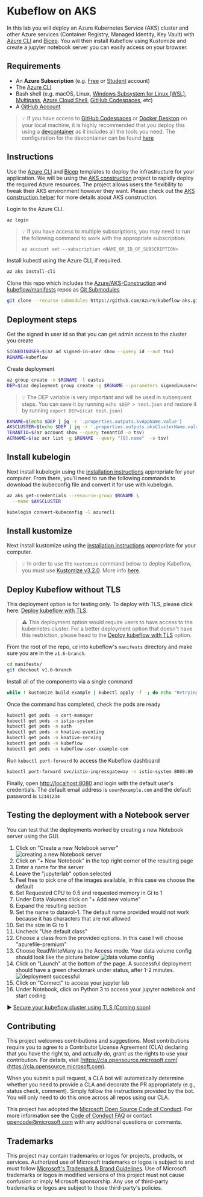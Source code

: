 # Kubeflow on AKS

In this lab you will deploy an Azure Kubernetes Service (AKS) cluster and other Azure services (Container Registry, Managed Identity, Key Vault) with [Azure CLI](https://docs.microsoft.com/cli/azure/install-azure-cli) and [Bicep](https://docs.microsoft.com/azure/azure-resource-manager/bicep/overview). You will then install Kubeflow using Kustomize and create a jupyter notebook server you can easily access on your browser.

## Requirements

- An **Azure Subscription** (e.g. [Free](https://aka.ms/azure-free-account) or [Student](https://aka.ms/azure-student-account) account)
- The [Azure CLI](https://docs.microsoft.com/cli/azure/install-azure-cli)
- Bash shell (e.g. macOS, Linux, [Windows Subsystem for Linux (WSL)](https://docs.microsoft.com/windows/wsl/about), [Multipass](https://multipass.run/), [Azure Cloud Shell](https://docs.microsoft.com/azure/cloud-shell/quickstart), [GitHub Codespaces](https://github.com/features/codespaces), etc)
- A [GitHub Account](https://github.com)

> :bulb: If you have access to [GitHub Codespaces](https://docs.github.com/en/codespaces/overview) or [Docker Desktop](https://www.docker.com/products/docker-desktop/) on your local machine, it is highly recommended that you deploy this using a [devcontainer](https://code.visualstudio.com/docs/devcontainers/containers) as it includes all the tools you need. The configuration for the devcontainer can be found [here](./.devcontainer)

## Instructions

Use the [Azure CLI](https://docs.microsoft.com/cli/azure/install-azure-cli) and [Bicep](https://docs.microsoft.com/azure/azure-resource-manager/bicep/overview) templates to deploy the infrastructure for your application. We will be using the [AKS construction](https://github.com/Azure/AKS-Construction) project to rapidly deploy the required Azure resources. The project allows users the flexibility to tweak their AKS environment however they want. Please check out the [AKS construction helper](https://azure.github.io/AKS-Construction/) for more details about AKS construction.

Login to the Azure CLI.

```bash
az login
```

> :bulb: If you have access to multiple subscriptions, you may need to run the following command to work with the appropriate subscription:
>
> `az account set --subscription <NAME_OR_ID_OF_SUBSCRIPTION>`

Install kubectl using the Azure CLI, if required.

```bash
az aks install-cli
```

Clone this repo which includes the [Azure/AKS-Construction](https://github.com/Azure/AKS-Construction) and [kubeflow/manifests](https://github.com/kubeflow/manifests/tree/v1.6-branch) repos as [Git Submodules](https://git-scm.com/book/en/v2/Git-Tools-Submodules)

```bash
git clone --recurse-submodules https://github.com/Azure/kubeflow-aks.git
```

## Deployment steps

Get the signed in user id so that you can get admin access to the cluster you create

```bash
SIGNEDINUSER=$(az ad signed-in-user show --query id --out tsv)
RGNAME=kubeflow
```

Create deployment

```bash
az group create -n $RGNAME -l eastus
DEP=$(az deployment group create -g $RGNAME --parameters signedinuser=$SIGNEDINUSER -f main.bicep -o json)
```

> :bulb: The DEP variable is very important and will be used in subsequent steps. You can save it by running `echo $DEP > test.json` and restore it by running `export DEP=$(cat test.json)`

```bash
KVNAME=$(echo $DEP | jq -r '.properties.outputs.kvAppName.value')
AKSCLUSTER=$(echo $DEP | jq -r '.properties.outputs.aksClusterName.value')
TENANTID=$(az account show --query tenantId -o tsv)
ACRNAME=$(az acr list -g $RGNAME --query "[0].name"  -o tsv)
```

## Install kubelogin
Next install kubelogin using the [installation instructions](https://github.com/Azure/kubelogin) appropriate for your computer. From there, you'll need to run the following commands to download the kubeconfig file and convert it for use with kubelogin.

```bash
az aks get-credentials --resource-group $RGNAME \
  --name $AKSCLUSTER

kubelogin convert-kubeconfig -l azurecli
```

## Install kustomize

Next install kustomize using the [installation instructions](https://kubectl.docs.kubernetes.io/installation/kustomize/) appropriate for your computer.

> :bulb: In order to use the `kustomize` command below to deploy Kubeflow, you must use [Kustomize v3.2.0](https://github.com/kubernetes-sigs/kustomize/releases/tag/v3.2.0). More info [here](https://github.com/kubeflow/manifests#prerequisites).

## Deploy Kubeflow without TLS

This deployment option is for testing only. To deploy with TLS, please click here: [Deploy kubeflow with TLS](./Deploy-with-tls.md).
   > :warning: This deployment option would require users to have access to the kubernetes cluster. For a better deployment option that doesn't have this restriction, please head to the [Deploy kubeflow with TLS](./Deploy-with-tls.md) option.

From the root of the repo, `cd` into kubeflow's  `manifests` directory and make sure you are in the `v1.6-branch`.

```bash
cd manifests/
git checkout v1.6-branch
```

Install all of the components via a single command

```bash
while ! kustomize build example | kubectl apply -f -; do echo "Retrying to apply resources"; sleep 10; done
```

Once the command has completed, check the pods are ready

```bash
kubectl get pods -n cert-manager
kubectl get pods -n istio-system
kubectl get pods -n auth
kubectl get pods -n knative-eventing
kubectl get pods -n knative-serving
kubectl get pods -n kubeflow
kubectl get pods -n kubeflow-user-example-com
```

Run `kubectl port-forward` to access the Kubeflow dashboard

```bash
kubectl port-forward svc/istio-ingressgateway -n istio-system 8080:80
```

Finally, open [http://localhost:8080](http://localhost:8080/) and login with the default user's credentials. The default email address is `user@example.com` and the default password is `12341234`

## Testing the deployment with a Notebook server
You can test that the deployments worked by creating a new Notebook server using the GUI.

1. Click on "Create a new Notebook server"
    ![creating a new Notebook server](./media/create-new-notebook-server.png)
1. Click on "+ New Notebook" in the top right corner of the resulting page
1. Enter a name for the server
1. Leave the "jupyterlab" option selected
1. Feel free to pick one of the images available, in this case we choose the default
1. Set Requested CPU to 0.5 and requested memory in Gi to 1
1. Under Data Volumes click on "+ Add new volume"
1. Expand the resulting section
1. Set the name to datavol-1. The default name provided would not work because it has characters that are not allowed
1. Set the size in Gi to 1
1. Uncheck "Use default class"
1. Choose a class from the provided options. In this case I will choose "azurefile-premium"
1. Choose ReadWriteMany as the Access mode. Your data volume config should look like the picture below
    ![data volume config](./media/data-volume-config.png)
1. Click on "Launch" at the bottom of the page. A successful deployment should have a green checkmark under status, after 1-2 minutes.
    ![deployment successful](./media/server-provisioned-successfully.png)
1. Click on "Connect" to access your jupyter lab
1. Under Notebook, click on Python 3 to access your jupyter notebook and start coding

:arrow_forward: [Secure your kubeflow cluster using TLS (Coming soon)](./Deploy-with-tls.md)

## Contributing

This project welcomes contributions and suggestions.  Most contributions require you to agree to a
Contributor License Agreement (CLA) declaring that you have the right to, and actually do, grant us
the rights to use your contribution. For details, visit [https://cla.opensource.microsoft.com](https://cla.opensource.microsoft.com).

When you submit a pull request, a CLA bot will automatically determine whether you need to provide
a CLA and decorate the PR appropriately (e.g., status check, comment). Simply follow the instructions
provided by the bot. You will only need to do this once across all repos using our CLA.

This project has adopted the [Microsoft Open Source Code of Conduct](https://opensource.microsoft.com/codeofconduct/).
For more information see the [Code of Conduct FAQ](https://opensource.microsoft.com/codeofconduct/faq/) or
contact [opencode@microsoft.com](mailto:opencode@microsoft.com) with any additional questions or comments.

## Trademarks

This project may contain trademarks or logos for projects, products, or services. Authorized use of Microsoft
trademarks or logos is subject to and must follow
[Microsoft's Trademark & Brand Guidelines](https://www.microsoft.com/legal/intellectualproperty/trademarks/usage/general).
Use of Microsoft trademarks or logos in modified versions of this project must not cause confusion or imply Microsoft sponsorship.
Any use of third-party trademarks or logos are subject to those third-party's policies.
